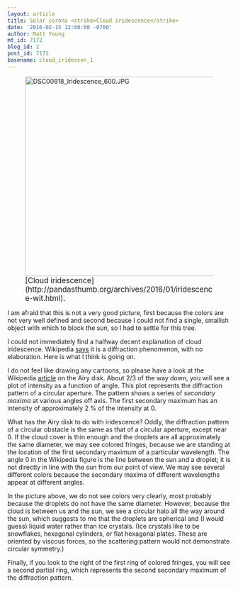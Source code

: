 ```yaml
---
layout: article
title: Solar corona <strike>Cloud iridescence</strike>
date: '2016-02-15 12:00:00 -0700'
author: Matt Young
mt_id: 7172
blog_id: 2
post_id: 7172
basename: cloud_iridescen_1
---
```

<figure>
<img src="/PT/uploads/2016/DSC00918_Iridescence_600.JPG" alt="DSC00918_Iridescence_600.JPG" width="600" height="450" />
<figcaption markdown="span">
<big>[Cloud iridescence](http://pandasthumb.org/archives/2016/01/iridescence-wit.html).</big>

</figcaption>
</figure>


I am afraid that this is not a very good picture, first because the colors are not very well defined and second because I could not find a single, smallish object with which to block the sun, so I had to settle for this tree. 

I could not immediately find a halfway decent explanation of cloud iridescence. Wikipedia [says](https://en.wikipedia.org/wiki/Cloud_iridescence) it is a diffraction phenomenon, with no elaboration.  Here is what I think is going on.

I do not feel like drawing any cartoons, so please have a look at the Wikipedia [article](https://en.wikipedia.org/wiki/Airy_disk) on the Airy disk. About 2/3 of the way down, you will see a plot of intensity as a function of angle. This plot represents the diffraction pattern of a circular aperture. The pattern shows a series of _secondary maxima_ at various angles off axis. The first secondary maximum has an intensity of approximately 2&nbsp;% of the intensity at 0. 

What has the Airy disk to do with iridescence? Oddly, the diffraction pattern of a circular obstacle is the same as that of a circular aperture, except near 0. If the cloud cover is thin enough and the droplets are all approximately the same diameter, we may see colored fringes, because we are standing at the location of the first secondary maximum of a particular wavelength. The angle 0 in the Wikipedia figure is the line between the sun and a droplet; it is not directly in line with the sun from our point of view. We may see several different colors because the secondary maxima of different wavelengths appear at different angles. 

In the picture above, we do not see colors very clearly, most probably because the droplets do not have the same diameter. However, because the cloud is between us and the sun, we see a circular halo all the way around the sun, which suggests to me that the droplets are spherical and (I would guess) liquid water rather than ice crystals. (Ice crystals like to be snowflakes, hexagonal cylinders, or flat hexagonal plates. These are oriented by viscous forces, so the scattering pattern would not demonstrate circular symmetry.)

Finally, if you look to the right of the first ring of colored fringes, you will see a second partial ring, which represents the second secondary maximum of the diffraction pattern.
